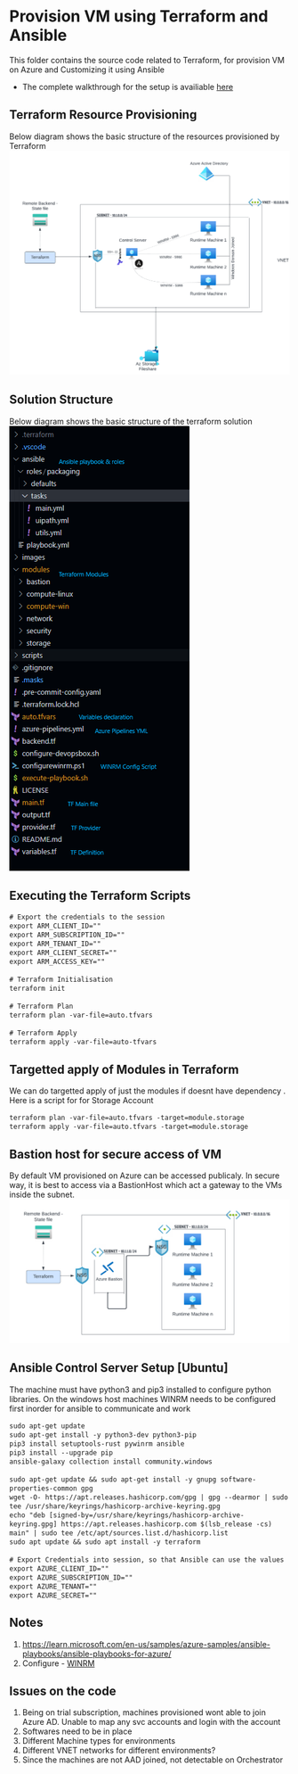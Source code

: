 # Provision VM using Terraform and Ansible
This folder contains the source code related to Terraform, for provision VM on Azure and Customizing it using Ansible
- The complete walkthrough for the setup is availiable [here](https://faun.pub/provisioning-uipath-robot-machines-using-terraform-ansible-905626a5b0dc?sk=c85e6b13819fd9e711401feb97cc3ef9)

## Terraform Resource Provisioning
Below diagram shows the basic structure of the resources provisioned by Terraform </br>
![Model](./images/architecture.png) 


## Solution Structure
Below diagram shows the basic structure of the terraform solution </br>
![Structure](./images/folder-structure.png) 
## Executing the Terraform Scripts
```
# Export the credentials to the session
export ARM_CLIENT_ID=""
export ARM_SUBSCRIPTION_ID=""
export ARM_TENANT_ID=""
export ARM_CLIENT_SECRET=""
export ARM_ACCESS_KEY=""

# Terraform Initialisation
terraform init

# Terraform Plan
terraform plan -var-file=auto.tfvars

# Terraform Apply
terraform apply -var-file=auto-tfvars
```

## Targetted apply of Modules in Terraform
We can do targetted apply of just the modules if doesnt have dependency . Here is a script for  for Storage Account
```
terraform plan -var-file=auto.tfvars -target=module.storage
terraform apply -var-file=auto.tfvars -target=module.storage
```

## Bastion host for secure access of VM
By default VM provisioned on Azure can be accessed publicaly. In secure way, it is best to access via a BastionHost which act a gateway to the VMs inside the subnet. </br>
![Bastion Host](./images/Terraform.png)

## Ansible Control Server Setup [Ubuntu]
The machine must have python3 and pip3 installed to configure python libraries. On the windows host machines WINRM needs to be configured first inorder for ansible to communicate and work
```
sudo apt-get update
sudo apt-get install -y python3-dev python3-pip
pip3 install setuptools-rust pywinrm ansible
pip3 install --upgrade pip
ansible-galaxy collection install community.windows

sudo apt-get update && sudo apt-get install -y gnupg software-properties-common gpg
wget -O- https://apt.releases.hashicorp.com/gpg | gpg --dearmor | sudo tee /usr/share/keyrings/hashicorp-archive-keyring.gpg
echo "deb [signed-by=/usr/share/keyrings/hashicorp-archive-keyring.gpg] https://apt.releases.hashicorp.com $(lsb_release -cs) main" | sudo tee /etc/apt/sources.list.d/hashicorp.list
sudo apt update && sudo apt install -y terraform

# Export Credentials into session, so that Ansible can use the values
export AZURE_CLIENT_ID=""
export AZURE_SUBSCRIPTION_ID=""
export AZURE_TENANT=""
export AZURE_SECRET=""
```

## Notes
1. https://learn.microsoft.com/en-us/samples/azure-samples/ansible-playbooks/ansible-playbooks-for-azure/
2. Configure - [WINRM](https://raw.githubusercontent.com/ansible/ansible/devel/examples/scripts/ConfigureRemotingForAnsible.ps1)
## Issues on the code

1. Being on trial subscription, machines provisioned wont able to join  Azure AD. Unable to map any svc accounts and login with the account
2. Softwares need to be in place
3. Different Machine types for environments
4. Different VNET networks for different environments?
5. Since the machines are not AAD joined, not detectable on Orchestrator
